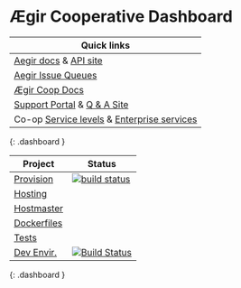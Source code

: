 Ægir Cooperative Dashboard
==========================

| Quick links |
|-------------|
| [Aegir docs](http://docs.aegirproject.org) & [API site](http://api.aegirproject.org) |
| [Aegir Issue Queues](https://www.drupal.org/project/issues?projects=Provision%2C+Hosting%2C+Eldir%2C+Hostmaster+%28Aegir%29%2C+Aegir+Hosting+Git%2C+Aegir+Hosting+Tasks+Extra%2C+Hosting+Site+Backup+Manager%2C+Aegir+Hosting+CiviCRM) |
| [Ægir Coop Docs](http://aegir.coop) |
| [Support Portal](http://help.aegir.support/rt) & [Q & A Site](http://ask.aegir.support)|
| Co-op [Service levels](http://bit.do/aegir-support) & [Enterprise services]( http://bit.do/aegir-support-enterprise)|
{: .dashboard }


| Project     | Status |
|-------------|--------|
| [Provision](https://github.com/aegir-project/provision) | [![build status](https://gitlab.com/aegir/provision/badges/7.x-3.x/build.svg)](https://gitlab.com/aegir/provision/) |
| [Hosting](https://github.com/aegir-project/hosting) | |
| [Hostmaster](https://github.com/aegir-project/hostmaster) | |
| [Dockerfiles](https://github.com/aegir-project/dockerfiles) | |
| [Tests](https://github.com/aegir-project/tests) | |
| [Dev Envir.](https://github.com/aegir-project/development) | [![Build Status](https://travis-ci.org/aegir-project/development.svg?branch=master)](https://travis-ci.org/aegir-project/development) |
{: .dashboard }

